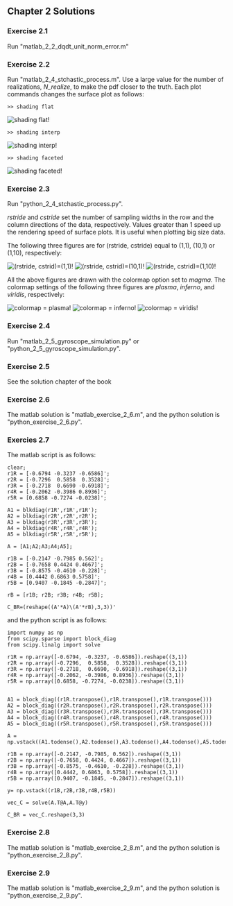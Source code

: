 ## Chapter 2 Solutions

### Exercise 2.1
Run "matlab_2_2_dqdt_unit_norm_error.m"

### Exercise 2.2
Run "matlab_2_4_stchastic_process.m". Use a large value for the number of realizations, *N_realize*, to make the pdf closer to the truth.
Each plot commands changes the surface plot as follows:

```
>> shading flat
```

![shading flat!](./figures/ex2_2_01.png "shading flat")

```
>> shading interp
```

![shading interp!](./figures/ex2_2_02.png "shading interp")


```
>> shading faceted
```

![shading faceted!](./figures/ex2_2_03.png "shading faceted")


### Exercise 2.3
Run "python_2_4_stchastic_process.py". 

*rstride* and *cstride* set the number of sampling widths in the row and the column directions of the data, respectively. Values greater than 1 speed up the rendering speed of surface plots. It is useful when plotting big size data.

The following three figures are for (rstride, cstride) equal to (1,1), (10,1) or (1,10), respectively:

![(rstride, cstrid)=(1,1)!](./figures/ex2_3_01.png "(rstride, cstrid)=(1,1)")
![(rstride, cstrid)=(10,1)!](./figures/ex2_3_02.png "(rstride, cstrid)=(10,1)")
![(rstride, cstrid)=(1,10)!](./figures/ex2_3_03.png "(rstride, cstrid)=(1,10)")


All the above figures are drawn with the colormap option set to *magma*.  The colormap settings of the following three figures are *plasma*, *inferno*, and *viridis*, respectively:

![colormap = plasma!](./figures/ex2_3_04.png "colormap = plasma")
![colormap = inferno!](./figures/ex2_3_05.png "colormap = inferno")
![colormap = viridis!](./figures/ex2_3_06.png "colormap = viridis")

### Exercise 2.4
Run "matlab_2_5_gyroscope_simulation.py" or "python_2_5_gyroscope_simulation.py". 

### Exercise 2.5
See the solution chapter of the book

### Exercise 2.6
The matlab solution is "matlab_exercise_2_6.m", and the python solution is "python_exercise_2_6.py".

### Exercies 2.7
The matlab script is as follows:

```
clear;
r1R = [-0.6794 -0.3237 -0.6586]';
r2R = [-0.7296  0.5858  0.3528]';
r3R = [-0.2718  0.6690 -0.6918]';
r4R = [-0.2062 -0.3986 0.8936]';
r5R = [0.6858 -0.7274 -0.0238]';

A1 = blkdiag(r1R',r1R',r1R');
A2 = blkdiag(r2R',r2R',r2R');
A3 = blkdiag(r3R',r3R',r3R');
A4 = blkdiag(r4R',r4R',r4R');
A5 = blkdiag(r5R',r5R',r5R');

A = [A1;A2;A3;A4;A5];

r1B = [-0.2147 -0.7985 0.562]';
r2B = [-0.7658 0.4424 0.4667]';
r3B = [-0.8575 -0.4610 -0.228]';
r4B = [0.4442 0.6863 0.5758]';
r5B = [0.9407 -0.1845 -0.2847]';

rB = [r1B; r2B; r3B; r4B; r5B];

C_BR=(reshape((A'*A)\(A'*rB),3,3))'
```
and the python script is as follows:

```
import numpy as np
from scipy.sparse import block_diag
from scipy.linalg import solve

r1R = np.array([-0.6794, -0.3237, -0.6586]).reshape((3,1))
r2R = np.array([-0.7296,  0.5858,  0.3528]).reshape((3,1))
r3R = np.array([-0.2718,  0.6690, -0.6918]).reshape((3,1))
r4R = np.array([-0.2062, -0.3986, 0.8936]).reshape((3,1))
r5R = np.array([0.6858, -0.7274, -0.0238]).reshape((3,1))


A1 = block_diag((r1R.transpose(),r1R.transpose(),r1R.transpose()))
A2 = block_diag((r2R.transpose(),r2R.transpose(),r2R.transpose()))
A3 = block_diag((r3R.transpose(),r3R.transpose(),r3R.transpose()))
A4 = block_diag((r4R.transpose(),r4R.transpose(),r4R.transpose()))
A5 = block_diag((r5R.transpose(),r5R.transpose(),r5R.transpose()))

A = np.vstack((A1.todense(),A2.todense(),A3.todense(),A4.todense(),A5.todense()))

r1B = np.array([-0.2147, -0.7985, 0.562]).reshape((3,1))
r2B = np.array([-0.7658, 0.4424, 0.4667]).reshape((3,1))
r3B = np.array([-0.8575, -0.4610, -0.228]).reshape((3,1))
r4B = np.array([0.4442, 0.6863, 0.5758]).reshape((3,1))
r5B = np.array([0.9407, -0.1845, -0.2847]).reshape((3,1))

y= np.vstack((r1B,r2B,r3B,r4B,r5B))

vec_C = solve(A.T@A,A.T@y)

C_BR = vec_C.reshape(3,3)
```
### Exercise 2.8
The matlab solution is "matlab_exercise_2_8.m", and the python solution is "python_exercise_2_8.py".

### Exercise 2.9
The matlab solution is "matlab_exercise_2_9.m", and the python solution is "python_exercise_2_9.py".
